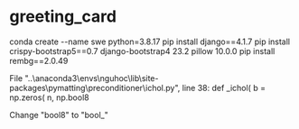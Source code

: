 # greeting_card
conda create --name swe python=3.8.17
pip install django==4.1.7
pip install crispy-bootstrap5==0.7
django-bootstrap4         23.2
pillow                    10.0.0
pip install rembg==2.0.49

File "..\anaconda3\envs\nguhoc\lib\site-packages\pymatting\preconditioner\ichol.py", line 38:
def _ichol(
    <source elided>
    b = np.zeros(
        n, np.bool8

Change "bool8" to "bool_"
